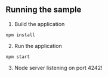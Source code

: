 ## Running the sample

1. Build the application

```
npm install
```

2. Run the application

```
npm start
```

3. Node server listening on port 4242!
